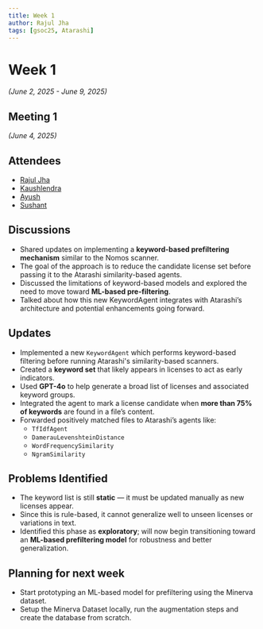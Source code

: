 ```yaml
---
title: Week 1
author: Rajul Jha
tags: [gsoc25, Atarashi]
---
```

<!--
SPDX-License-Identifier: CC-BY-SA-4.0

SPDX-FileCopyrightText: 2025 Rajul Jha <rajuljha49@gmail.com>
-->

# Week 1

*(June 2, 2025 - June 9, 2025)*

## Meeting 1

*(June 4, 2025)*

## Attendees

* [Rajul Jha](https://github.com/rajuljha)
* [Kaushlendra](https://github.com/Kaushl2208)
* [Ayush](https://github.com/hastagAB)
* [Sushant](https://github.com/its-sushant)

## Discussions

* Shared updates on implementing a **keyword-based prefiltering mechanism** similar to the Nomos scanner.
* The goal of the approach is to reduce the candidate license set before passing it to the Atarashi similarity-based agents.
* Discussed the limitations of keyword-based models and explored the need to move toward **ML-based pre-filtering**.
* Talked about how this new KeywordAgent integrates with Atarashi’s architecture and potential enhancements going forward.

## Updates

* Implemented a new `KeywordAgent` which performs keyword-based filtering before running Atarashi's similarity-based scanners.
* Created a **keyword set** that likely appears in licenses to act as early indicators.
* Used **GPT-4o** to help generate a broad list of licenses and associated keyword groups.
* Integrated the agent to mark a license candidate when **more than 75% of keywords** are found in a file’s content.
* Forwarded positively matched files to Atarashi’s agents like:
  * `TfIdfAgent`
  * `DamerauLevenshteinDistance`
  * `WordFrequencySimilarity`
  * `NgramSimilarity`

## Problems Identified

* The keyword list is still **static** — it must be updated manually as new licenses appear.
* Since this is rule-based, it cannot generalize well to unseen licenses or variations in text.
* Identified this phase as **exploratory**; will now begin transitioning toward an **ML-based prefiltering model** for robustness and better generalization.

## Planning for next week

* Start prototyping an ML-based model for prefiltering using the Minerva dataset.
* Setup the Minerva Dataset locally, run the augmentation steps and create the database from scratch.
